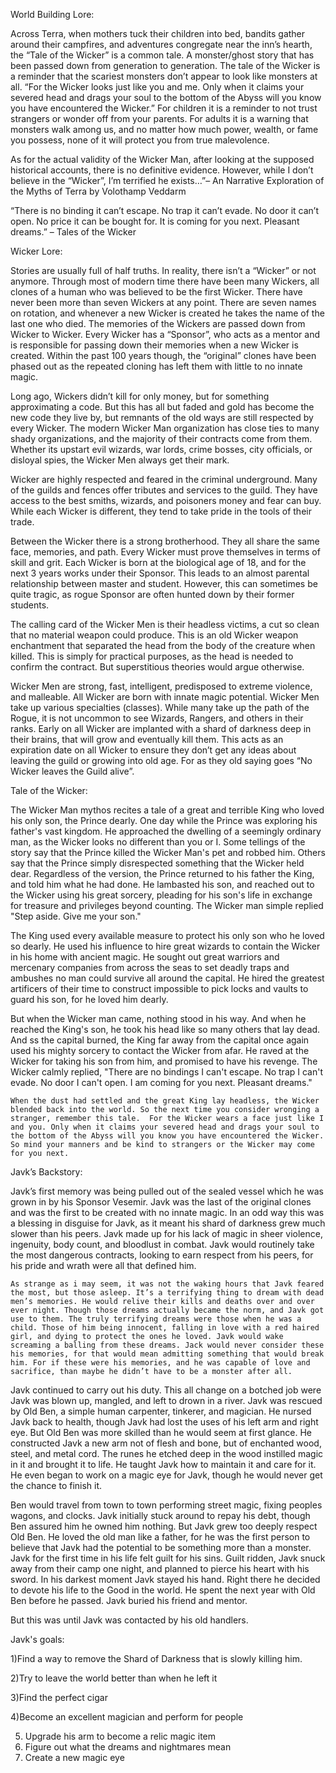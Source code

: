 World Building Lore:

Across Terra, when mothers tuck their children into bed, bandits gather around their campfires, and adventures congregate near the inn’s hearth, the “Tale of the Wicker” is a common tale. A monster/ghost story that has been passed down from generation to generation. The tale of the Wicker is a reminder that the scariest monsters don’t appear to look like monsters at all. “For the Wicker looks just like you and me. Only when it claims your severed head and drags your soul to the bottom of the Abyss will you know you have encountered the Wicker.” For children it is a reminder to not trust strangers or wonder off from your parents. For adults it is a warning that monsters walk among us, and no matter how much power, wealth, or fame you possess, none of it will protect you from true malevolence.

As for the actual validity of the Wicker Man, after looking at the supposed historical accounts, there is no definitive evidence. However, while I don’t believe in the “Wicker”, I’m terrified he exists…”– An Narrative Exploration of the Myths of Terra by Volothamp Veddarm

“There is no binding it can’t escape. No trap it can’t evade. No door it can’t open. No price it can be bought for. It is coming for you next. Pleasant dreams.” – Tales of the Wicker

Wicker Lore:

Stories are usually full of half truths. In reality, there isn’t a “Wicker” or not anymore. Through most of modern time there have been many Wickers, all clones of a human who was believed to be the first Wicker. There have never been more than seven Wickers at any point. There are seven names on rotation, and whenever a new Wicker is created he takes the name of the last one who died. The memories of the Wickers are passed down from Wicker to Wicker. Every Wicker has a “Sponsor”, who acts as a mentor and is responsible for passing down their memories when a new Wicker is created. Within the past 100 years though, the “original” clones have been phased out as the repeated cloning has left them with little to no innate magic.

Long ago, Wickers didn’t kill for only money, but for something approximating a code. But this has all but faded and gold has become the new code they live by, but remnants of the old ways are still respected by every Wicker. The modern Wicker Man organization has close ties to many shady organizations, and the majority of their contracts come from them. Whether its upstart evil wizards, war lords, crime bosses, city officials, or disloyal spies, the Wicker Men always get their mark.

Wicker are highly respected and feared in the criminal underground. Many of the guilds and fences offer tributes and services to the guild. They have access to the best smiths, wizards, and poisoners money and fear can buy. While each Wicker is different, they tend to take pride in the tools of their trade.

Between the Wicker there is a strong brotherhood. They all share the same face, memories, and path. Every Wicker must prove themselves in terms of skill and grit. Each Wicker is born at the biological age of 18, and for the next 3 years works under their Sponsor. This leads to an almost parental relationship between master and student. However, this can sometimes be quite tragic, as rogue Sponsor are often hunted down by their former students.

The calling card of the Wicker Men is their headless victims, a cut so clean that no material weapon could produce. This is an old Wicker weapon enchantment that separated the head from the body of the creature when killed. This is simply for practical purposes, as the head is needed to confirm the contract. But superstitious theories would argue otherwise.

Wicker Men are strong, fast, intelligent, predisposed to extreme violence, and malleable. All Wicker are born with innate magic potential. Wicker Men take up various specialties (classes). While many take up the path of the Rogue, it is not uncommon to see Wizards, Rangers, and others in their ranks. Early on all Wicker are implanted with a shard of darkness deep in their brains, that will grow and eventually kill them. This acts as an expiration date on all Wicker to ensure they don’t get any ideas about leaving the guild or growing into old age. For as they old saying goes “No Wicker leaves the Guild alive”.

 Tale of the Wicker:

The Wicker Man mythos recites a tale of a great and terrible King who loved his only son, the Prince dearly. One day while the Prince was exploring his father's vast kingdom. He approached the dwelling of a seemingly ordinary man, as the Wicker looks no different than you or I. Some tellings of the story say that the Prince killed the Wicker Man's pet and robbed him. Others say that the Prince simply disrespected something that the Wicker held dear. Regardless of the version, the Prince returned to his father the King, and told him what he had done. He lambasted his son, and reached out to the Wicker using his great sorcery, pleading for his son's life in exchange for treasure and privileges beyond counting. The Wicker man simple replied "Step aside. Give me your son."

 The King used every available measure to protect his only son who he loved so dearly. He used his influence to hire great wizards to  contain the Wicker in his home with ancient magic. He sought out great warriors and mercenary companies from across the seas to set deadly traps and ambushes no man could survive all around the capital. He hired the greatest artificers of their time to construct impossible to pick locks and vaults to guard his son, for he loved him dearly.

But when the Wicker man came, nothing stood in his way. And when he reached the King's son, he took his head like so many others that lay dead. And ss the capital burned, the King far away from the capital once again used his mighty sorcery to contact the Wicker from afar. He raved at the Wicker for taking his son from him, and promised to have his revenge. The Wicker calmly replied, "There are no bindings I can't escape. No trap I can't evade. No door I can't open. I am coming for you next. Pleasant dreams."

    When the dust had settled and the great King lay headless, the Wicker blended back into the world. So the next time you consider wronging a stranger, remember this tale.  For the Wicker wears a face just like I and you. Only when it claims your severed head and drags your soul to the bottom of the Abyss will you know you have encountered the Wicker. So mind your manners and be kind to strangers or the Wicker may come for you next.

Javk’s Backstory:

Javk’s first memory was being pulled out of the sealed vessel which he was grown in by his Sponsor Vesemir. Javk was the last of the original clones and was the first to be created with no innate magic. In an odd way this was a blessing in disguise for Javk, as it meant his shard of darkness grew much slower than his peers. Javk made up for his lack of magic in sheer violence, ingenuity, body count, and bloodlust in combat. Javk would routinely take the most dangerous contracts, looking to earn respect from his peers, for his pride and wrath were all that defined him.

    As strange as i may seem, it was not the waking hours that Javk feared the most, but those asleep. It’s a terrifying thing to dream with dead men’s memories. He would relive their kills and deaths over and over ever night. Though those dreams actually became the norm, and Javk got use to them. The truly terrifying dreams were those when he was a child. Those of him being innocent, falling in love with a red haired girl, and dying to protect the ones he loved. Javk would wake screaming a balling from these dreams. Jack would never consider these his memories, for that would mean admitting something that would break him. For if these were his memories, and he was capable of love and sacrifice, than maybe he didn’t have to be a monster after all.

Javk continued to carry out his duty. This all change on a botched job were Javk was blown up, mangled, and left to drown in a river. Javk was rescued by Old Ben, a simple human carpenter, tinkerer, and magician. He nursed Javk back to health, though Javk had lost the uses of his left arm and right eye. But Old Ben was more skilled than he would seem at first glance. He constructed Javk a new arm not of flesh and bone, but of enchanted wood, steel, and metal cord. The runes he etched deep in the wood instilled magic in it and brought it to life. He taught Javk how to maintain it and care for it. He even began to work on a magic eye for Javk, though he would never get the chance to finish it.

Ben would travel from town to town performing street magic, fixing peoples wagons, and clocks. Javk initially stuck around to repay his debt, though Ben assured him he owned him nothing. But Javk grew too deeply respect Old Ben. He loved the old man like a father, for he was the first person to believe that Javk had the potential to be something more than a monster. Javk for the first time in his life felt guilt for his sins. Guilt ridden, Javk snuck away from their camp one night, and planned to pierce his heart with his sword. In his darkest moment Javk stayed his hand. Right there he decided to devote his life to the Good in the world. He spent the next year with Old Ben before he passed. Javk buried his friend and mentor.

But this was until Javk was contacted by his old handlers.

 Javk's goals:

1)Find a way to remove the Shard of Darkness that is slowly killing him.

2)Try to leave the world better than when he left it

3)Find the perfect cigar

4)Become an excellent magician and perform for people

5) Upgrade his arm to become a relic magic item
6) Figure out what the dreams and nightmares mean
7) Create a new magic eye
